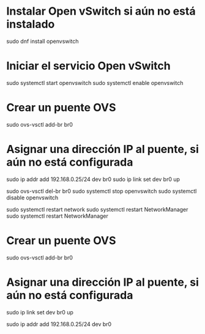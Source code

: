 # Instalar Open vSwitch si aún no está instalado
sudo dnf install openvswitch

# Iniciar el servicio Open vSwitch
sudo systemctl start openvswitch
sudo systemctl enable openvswitch

# Crear un puente OVS
sudo ovs-vsctl add-br br0

# Asignar una dirección IP al puente, si aún no está configurada
sudo ip addr add 192.168.0.25/24 dev br0
sudo ip link set dev br0 up

 

sudo ovs-vsctl del-br br0
sudo systemctl stop openvswitch
sudo systemctl disable openvswitch


sudo systemctl restart network
sudo systemctl restart NetworkManager
sudo systemctl restart NetworkManager

# Crear un puente OVS
sudo ovs-vsctl add-br br0

# Asignar una dirección IP al puente, si aún no está configurada
sudo ip link set dev br0 up


sudo ip addr add 192.168.0.25/24 dev br0
